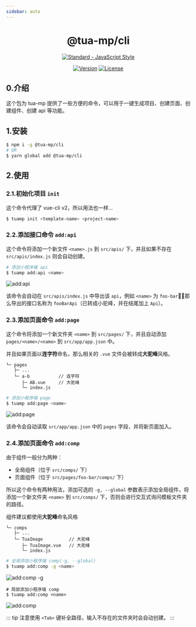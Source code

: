 ```yaml
---
sidebar: auto
---
```


<h1 align="center">@tua-mp/cli</h1>

<p align="center">
    <a href="https://github.com/feross/standard"><img :src="$withBase('/standard.svg')" alt="Standard - JavaScript Style"></a>
</p>

<p align="center">
    <a href="https://www.npmjs.com/package/@tua-mp/cli"><img src="https://img.shields.io/npm/v/@tua-mp/cli.svg" alt="Version"></a>
    <a href="https://www.npmjs.com/package/@tua-mp/cli"><img src="https://img.shields.io/npm/l/@tua-mp/cli.svg" alt="License"></a>
</p>

## 0.介绍
这个包为 tua-mp 提供了一些方便的命令，可以用于一键生成项目、创建页面、创建组件、创建 api 等功能。

## 1.安装

```bash
$ npm i -g @tua-mp/cli
# OR
$ yarn global add @tua-mp/cli
```

## 2.使用
### 2.1.初始化项目 `init`
这个命令代理了 vue-cli v2，所以用法也一样...

```bash
$ tuamp init <template-name> <project-name>
```

### 2.2.添加接口命令 `add:api`
这个命令将添加一个新文件 `<name>.js` 到 `src/apis/` 下，并且如果不存在 `src/apis/index.js` 则会自动创建。

```bash
# 添加小程序端 api
$ tuamp add:api <name>
```

<img :src="$withBase('/cli/add-api.gif')" alt="add:api">

该命令会自动在 `src/apis/index.js` 中导出该 `api`，例如 `<name>` 为 `foo-bar`，那么导出的接口名称为 `fooBarApi`（已转成小驼峰，并在结尾加上 `Api`）。

### 2.3.添加页面命令 `add:page`
这个命令将添加一个新文件夹 `<name>` 到 `src/pages/` 下，并且自动添加 `pages/<name>/<name>` 到 `src/app/app.json` 中。

并且如果页面以**连字符**命名，那么相关的 `.vue` 文件会被转成**大驼峰**风格。

```
└─ pages
   ├─ ...
   └─ a-b           // 连字符
      ├─ AB.vue     // 大驼峰
      └─ index.js
```

```bash
# 添加小程序端 page
$ tuamp add:page <name>
```

<img :src="$withBase('/cli/add-page.gif')" alt="add:page">

该命令会自动读取 `src/app/app.json` 中的 `pages` 字段，并将新页面加入。

### 2.4.添加页面命令 `add:comp`
由于组件一般分为两种：

* 全局组件（位于 `src/comps/` 下）
* 页面组件（位于 `src/pages/foo-bar/comps/` 下）

所以这个命令有两种用法，添加可选的 `-g, --global` 参数表示添加全局组件，将添加一个新文件夹 `<name>` 到 `src/comps/` 下，否则会进行交互式询问模板文件夹的路径。

组件建议都使用**大驼峰**命名风格

```
└─ comps
   ├─ ...
   └─ TuaImage          // 大驼峰
      ├─ TuaImage.vue   // 大驼峰
      └─ index.js
```

```bash
# 全局添加小程序端 comp(-g, --global)
$ tuamp add:comp -g <name>
```

<img :src="$withBase('/cli/add-comp-global.gif')" alt="add:comp -g">

```
# 局部添加小程序端 comp
$ tuamp add:comp <name>
```

<img :src="$withBase('/cli/add-comp-local.gif')" alt="add:comp">

::: tip
注意使用 `<Tab>` 键补全路径，输入不存在的文件夹时会自动创建。
:::
